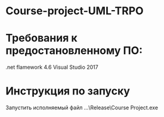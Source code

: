 # Course-project-UML-TRPO
# Требования к предостановленному ПО:
.net flamework 4.6 Visual Studio 2017
# Инструкция по запуску 
Запустить исполняемый файл ...\Release\Course Project.exe
